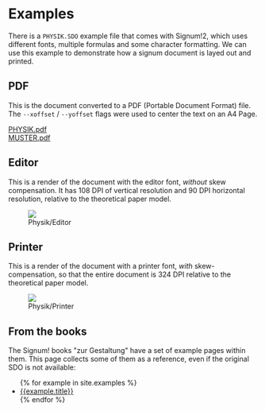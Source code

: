 # Examples

There is a `PHYSIK.SDO` example file that comes with Signum!2, which uses different
fonts, multiple formulas and some character formatting. We can use this example to
demonstrate how a signum document is layed out and printed.

## PDF

This is the document converted to a PDF (Portable Document Format) file. The
`--xoffset` / `--yoffset` flags were used to center the text on an A4 Page.

[PHYSIK.pdf](img/PHYSIK.pdf)  
[MUSTER.pdf](img/MUSTER.pdf)

## Editor

This is a render of the document with the editor font, *without* skew compensation.
It has 108 DPI of vertical resolution and 90 DPI horizontal resolution, relative
to the theoretical paper model.

<figure>
    <img src="{{ 'img/physik-editor.png' | relative_url }}">
    <figcaption>Physik/Editor</figcaption>
</figure>

## Printer

This is a render of the document with a printer font, *with* skew-compensation,
so that the entire document is 324 DPI relative to the theoretical paper model.

<figure>
    <img src="{{ 'img/physik-printer.png' | relative_url }}">
    <figcaption>Physik/Printer</figcaption>
</figure>

## From the books

The Signum! books "zur Gestaltung" have a set of example pages within
them. This page collects some of them as a reference, even if the original
SDO is not available:

<ul>
{% for example in site.examples %}
<li><a href="{{example.url | relative_url}}">{{example.title}}</a></li>
{% endfor %}
</ul>

